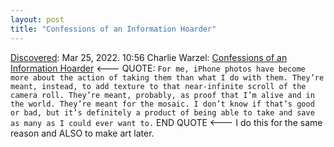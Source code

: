 ```yaml
---
layout: post
title: "Confessions of an Information Hoarder"
---
```

[Discovered](http://rolandtanglao.com/2020/07/29/p1-blogthis-checkvist-list-links-to-blog/): Mar 25, 2022. 10:56   Charlie Warzel: [Confessions of an Information Hoarder](https://newsletters.theatlantic.com/galaxy-brain/623d45efdc551a00208acf88/data-hoarding-google-health-effect/) <--- QUOTE: `For me, iPhone photos have become more about the action of taking them than what I do with them. They’re meant, instead, to add texture to that near-infinite scroll of the camera roll. They’re meant, probably, as proof that I’m alive and in the world. They’re meant for the mosaic. I don’t know if that’s good or bad, but it’s definitely a product of being able to take and save as many as I could ever want to.` END QUOTE <--- I do this for the same reason and ALSO to make art later.
